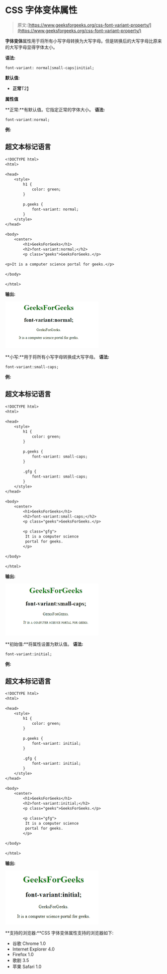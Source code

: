 # CSS 字体变体属性

> 原文:[https://www.geeksforgeeks.org/css-font-variant-property/](https://www.geeksforgeeks.org/css-font-variant-property/)

**字体变体**属性用于将所有小写字母转换为大写字母。但是转换后的大写字母比原来的大写字母显得字体太小。

**语法:**

```
font-variant: normal|small-caps|initial; 
```

**默认值:**

*   **正常**T2】

**属性值**

**正常:**有默认值。它指定正常的字体大小。
**语法:**

```
font-variant:normal;
```

**例:**

## 超文本标记语言

```
<!DOCTYPE html>
<html>

<head>
    <style>
        h1 {
            color: green;
        }

        p.geeks {
            font-variant: normal;
        }
    </style>
</head>

<body>
    <center>
        <h1>GeeksForGeeks</h1>
        <h2>font-variant:normal;</h2>
        <p class="geeks">GeeksForGeeks.</p>

<p>It is a computer science portal for geeks.</p>

</body>

</html>
```

**输出:**

![](img/6e00dc2dcb521d0c5ea834abc3cd7d04.png)

**小写:**用于将所有小写字母转换成大写字母。
**语法:**

```
font-variant:small-caps;
```

**例:**

## 超文本标记语言

```
<!DOCTYPE html>
<html>

<head>
    <style>
        h1 {
            color: green;
        }

        p.geeks {
            font-variant: small-caps;
        }

        .gfg {
            font-variant: small-caps;
        }
    </style>
</head>

<body>
    <center>
        <h1>GeeksForGeeks</h1>
        <h2>font-variant:small-caps;</h2>
        <p class="geeks">GeeksForGeeks.</p>

        <p class="gfg">
         It is a computer science
         portal for geeks.
        </p>

</body>

</html>
```

**输出:**

![](img/82224a8d1eab48a31e97dd623c1b04a4.png)

**初始值:**将属性设置为默认值。
**语法:**

```
font-variant:initial;
```

**例:**

## 超文本标记语言

```
<!DOCTYPE html>
<html>

<head>
    <style>
        h1 {
            color: green;
        }

        p.geeks {
            font-variant: initial;
        }

        .gfg {
            font-variant: initial;
        }
    </style>
</head>

<body>
    <center>
        <h1>GeeksForGeeks</h1>
        <h2>font-variant:initial;</h2>
        <p class="geeks">GeeksForGeeks.</p>

        <p class="gfg">
         It is a computer science
         portal for geeks.
        </p>

</body>

</html>
```

**输出:**

![](img/043f633bb1b0fc7fb644185b68b54523.png)

**支持的浏览器:**CSS 字体变体属性支持的浏览器如下:

*   谷歌 Chrome 1.0
*   Internet Explorer 4.0
*   Firefox 1.0
*   歌剧 3.5
*   苹果 Safari 1.0